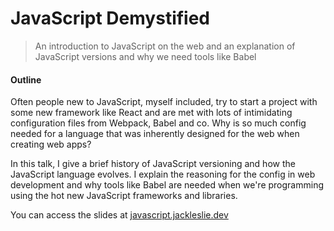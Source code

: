 # JavaScript Demystified

> An introduction to JavaScript on the web and an explanation of JavaScript versions and why we need tools like Babel

#### Outline

Often people new to JavaScript, myself included, try to start a project with some new framework like React and are met with lots of intimidating configuration files from Webpack, Babel and co. Why is so much config needed for a language that was inherently designed for the web when creating web apps?

In this talk, I give a brief history of JavaScript versioning and how the JavaScript language evolves. I explain the reasoning for the config in web development and why tools like Babel are needed when we're programming using the hot new JavaScript frameworks and libraries.

You can access the slides at [javascript.jackleslie.dev](https://javascript.jackleslie.dev/)
